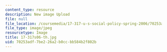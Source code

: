 ```yaml
---
content_type: resource
description: New image Upload
file: null
file_location: /coursemedia/17-317-u-s-social-policy-spring-2006/70253adf7be226a2b0ccbb584b2f802b_17-317s06-th.jpg
file_type: image/jpeg
resourcetype: Image
title: 17-317s06-th.jpg
uid: 70253adf-7be2-26a2-b0cc-bb584b2f802b
---
```

